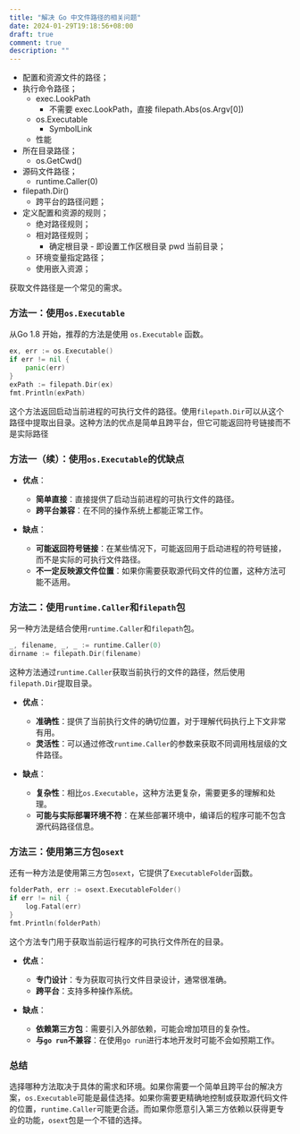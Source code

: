 ```yaml
---
title: "解决 Go 中文件路径的相关问题"
date: 2024-01-29T19:18:56+08:00
draft: true
comment: true
description: ""
---
```


- 配置和资源文件的路径；
- 执行命令路径；
  - exec.LookPath
    - 不需要 exec.LookPath，直接 filepath.Abs(os.Argv[0])
  - os.Executable
    - SymbolLink
  - 性能
- 所在目录路径；
  - os.GetCwd()
- 源码文件路径；
  - runtime.Caller(0)
- filepath.Dir()
  - 跨平台的路径问题；
- 定义配置和资源的规则；
  - 绝对路径规则；
  - 相对路径规则；
    - 确定根目录 - 即设置工作区根目录 pwd 当前目录；
  - 环境变量指定路径；
  - 使用嵌入资源；

获取文件路径是一个常见的需求。

### 方法一：使用`os.Executable`

从Go 1.8 开始，推荐的方法是使用 `os.Executable` 函数。

```go
ex, err := os.Executable()
if err != nil {
    panic(err)
}
exPath := filepath.Dir(ex)
fmt.Println(exPath)
```

这个方法返回启动当前进程的可执行文件的路径。使用`filepath.Dir`可以从这个路径中提取出目录。这种方法的优点是简单且跨平台，但它可能返回符号链接而不是实际路径

### 方法一（续）：使用`os.Executable`的优缺点

- **优点**：
  - **简单直接**：直接提供了启动当前进程的可执行文件的路径。
  - **跨平台兼容**：在不同的操作系统上都能正常工作。

- **缺点**：
  - **可能返回符号链接**：在某些情况下，可能返回用于启动进程的符号链接，而不是实际的可执行文件路径。
  - **不一定反映源文件位置**：如果你需要获取源代码文件的位置，这种方法可能不适用。

### 方法二：使用`runtime.Caller`和`filepath`包

另一种方法是结合使用`runtime.Caller`和`filepath`包。

```go
_, filename, _, _ := runtime.Caller(0)
dirname := filepath.Dir(filename)
```

这种方法通过`runtime.Caller`获取当前执行的文件的路径，然后使用`filepath.Dir`提取目录。

- **优点**：
  - **准确性**：提供了当前执行文件的确切位置，对于理解代码执行上下文非常有用。
  - **灵活性**：可以通过修改`runtime.Caller`的参数来获取不同调用栈层级的文件路径。

- **缺点**：
  - **复杂性**：相比`os.Executable`，这种方法更复杂，需要更多的理解和处理。
  - **可能与实际部署环境不符**：在某些部署环境中，编译后的程序可能不包含源代码路径信息。

### 方法三：使用第三方包`osext`

还有一种方法是使用第三方包`osext`，它提供了`ExecutableFolder`函数。

```go
folderPath, err := osext.ExecutableFolder()
if err != nil {
    log.Fatal(err)
}
fmt.Println(folderPath)
```

这个方法专门用于获取当前运行程序的可执行文件所在的目录。

- **优点**：
  - **专门设计**：专为获取可执行文件目录设计，通常很准确。
  - **跨平台**：支持多种操作系统。

- **缺点**：
  - **依赖第三方包**：需要引入外部依赖，可能会增加项目的复杂性。
  - **与`go run`不兼容**：在使用`go run`进行本地开发时可能不会如预期工作。

### 总结

选择哪种方法取决于具体的需求和环境。如果你需要一个简单且跨平台的解决方案，`os.Executable`可能是最佳选择。如果你需要更精确地控制或获取源代码文件的位置，`runtime.Caller`可能更合适。而如果你愿意引入第三方依赖以获得更专业的功能，`osext`包是一个不错的选择。
